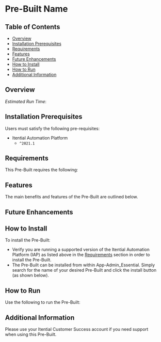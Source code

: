 <!-- This is a comment in md (Markdown) format, it will not be visible to the end user -->

<!-- Update the below line with your Pre-Built name -->
# Pre-Built Name

<!-- Leave TOC intact unless you've added or removed headers -->
## Table of Contents

* [Overview](#overview)
* [Installation Prerequisites](#installation-prerequisites)
* [Requirements](#requirements)
* [Features](#features)
* [Future Enhancements](#future-enhancements)
* [How to Install](#how-to-install)
* [How to Run](#how-to-run)
* [Additional Information](#additional-information)

## Overview

<!-- Write a few sentences about the Pre-Built and explain the use case(s) -->
<!-- Avoid using the word Artifact. Please use Pre-Built, Pre-Built Transformation or Pre-Built Automation -->
<!-- Ex.: The Migration Wizard enables IAP users to conveniently move their automation use cases between different IAP environments -->
<!-- (e.g. from Dev to Pre-Production or from Lab to Production). -->

<!-- Workflow(s) Image Placeholder - TO BE ADDED DIRECTLY TO GitLab -->
<!-- REPLACE COMMENT BELOW WITH IMAGE OF YOUR MAIN WORKFLOW -->
<!--
<table><tr><td>
  <img src="https://gitlab.com/itentialopensource/pre-built-automations/staging/environmental-clean-up/-/raw/master/images/workflow.png" alt="workflow" width="800px">
</td></tr></table>
-->
<!-- REPLACE COMMENT ABOVE WITH IMAGE OF YOUR MAIN WORKFLOW -->

<!-- ADD ESTIMATED RUN TIME HERE -->
<!-- e.g. Estimated Run Time: 34 min. -->
_Estimated Run Time_:

## Installation Prerequisites

Users must satisfy the following pre-requisites:

<!-- Include any other required apps or adapters in this list -->
<!-- Ex.: EC2 Adapter -->
* Itential Automation Platform
  * `^2021.1`

## Requirements

This Pre-Built requires the following:

<!-- Unordered list highlighting the requirements of the Pre-Built -->
<!-- EXAMPLE -->
<!-- * cisco ios device -->
<!-- * Ansible or NSO (with F5 NED) * -->

## Features

The main benefits and features of the Pre-Built are outlined below.

<!-- Unordered list highlighting the most exciting features of the Pre-Built -->
<!-- EXAMPLE -->
<!-- * Automatically checks for device type -->
<!-- * Displays dry-run to user (asking for confirmation) prior to pushing config to the device -->
<!-- * Verifies downloaded file integrity (using md5), will try to download again if failed -->


## Future Enhancements

<!-- OPTIONAL - Mention if the Pre-Built will be enhanced with additional features on the road map -->
<!-- Ex.: This Pre-Built would support Cisco XR and F5 devices -->

## How to Install

To install the Pre-Built:

* Verify you are running a supported version of the Itential Automation Platform (IAP) as listed above in the [Requirements](#requirements) section in order to install the Pre-Built. 
* The Pre-Built can be installed from within App-Admin_Essential. Simply search for the name of your desired Pre-Built and click the install button (as shown below).

<!-- REPLACE BELOW WITH IMAGE OF YOUR PUBLISHED PRE-BUILT -->
<!--
<table><tr><td>
  <img src="https://gitlab.com/itentialopensource/pre-built-automations/staging/environmental-clean-up/-/raw/master/images/install.png" alt="install" width="600px">
</td></tr></table>
-->
<!-- REPLACE ABOVE WITH IMAGE OF YOUR PUBLISHED PRE-BUILT -->

<!-- OPTIONAL - Explain if external components are required outside of IAP -->
<!-- Ex.: The Ansible roles required for this Pre-Built can be found in the repository located at https://gitlab.com/itentialopensource/pre-built-automations/hello-world -->

## How to Run

Use the following to run the Pre-Built:

<!-- Explain the main entrypoint(s) for this Pre-Built: Automation Catalog item, Workflow, Postman, etc. -->

## Additional Information

Please use your Itential Customer Success account if you need support when using this Pre-Built.
